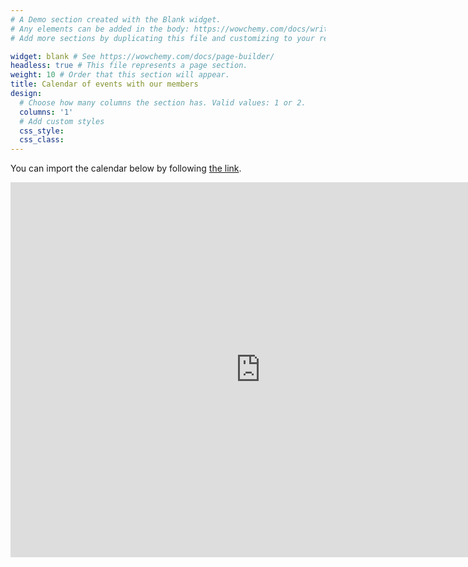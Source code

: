 ```yaml
---
# A Demo section created with the Blank widget.
# Any elements can be added in the body: https://wowchemy.com/docs/writing-markdown-latex/
# Add more sections by duplicating this file and customizing to your requirements.

widget: blank # See https://wowchemy.com/docs/page-builder/
headless: true # This file represents a page section.
weight: 10 # Order that this section will appear.
title: Calendar of events with our members
design:
  # Choose how many columns the section has. Valid values: 1 or 2.
  columns: '1'
  # Add custom styles
  css_style:
  css_class:
---
```


You can import the calendar below by following <a href="https://calendar.google.com/calendar/u/0?cid=c3VuZmxvd2Vyc3dhbGVzQGdtYWlsLmNvbQ" target = "_blank">the link</a>. 

<iframe src="https://calendar.google.com/calendar/embed?src=sunflowerswales%40gmail.com&ctz=Europe%2FLondon" style="border: 0" width="800" height="600" frameborder="0" scrolling="no"></iframe>